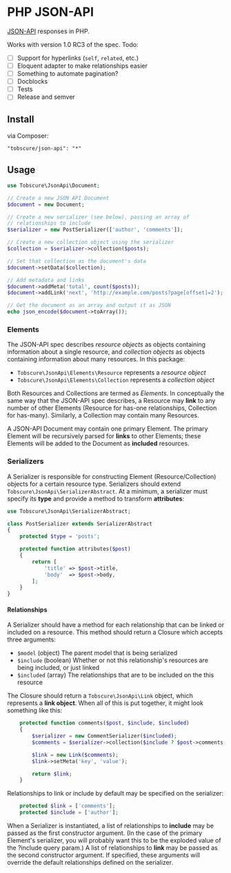 # PHP JSON-API

[JSON-API](http://jsonapi.org) responses in PHP.

Works with version 1.0 RC3 of the spec. Todo:

- [ ] Support for hyperlinks (`self`, `related`, etc.)
- [ ] Eloquent adapter to make relationships easier
- [ ] Something to automate pagination?
- [ ] Docblocks
- [ ] Tests
- [ ] Release and semver

## Install

via Composer:

    "tobscure/json-api": "*"

## Usage

```php
use Tobscure\JsonApi\Document;

// Create a new JSON API Document
$document = new Document;

// Create a new serializer (see below), passing an array of 
// relationships to include
$serializer = new PostSerializer(['author', 'comments']);

// Create a new collection object using the serializer
$collection = $serializer->collection($posts);

// Set that collection as the document's data
$document->setData($collection);

// Add metadata and links
$document->addMeta('total', count($posts));
$document->addLink('next', 'http://example.com/posts?page[offset]=2');

// Get the document as an array and output it as JSON
echo json_encode($document->toArray());
```

### Elements

The JSON-API spec describes *resource objects* as objects containing information about a single resource, and *collection objects* as objects containing information about many resources. In this package:

- `Tobscure\JsonApi\Elements\Resource` represents a *resource object*
- `Tobscure\JsonApi\Elements\Collection` represents a *collection object*

Both Resources and Collections are termed as *Elements*. In conceptually the same way that the JSON-API spec describes, a Resource may **link** to any number of other Elements (Resource for has-one relationships, Collection for has-many). Similarly, a Collection may contain many Resources.

A JSON-API Document may contain one primary Element. The primary Element will be recursively parsed for **links** to other Elements; these Elements will be added to the Document as **included** resources.

### Serializers

A Serializer is responsible for constructing Element (Resource/Collection) objects for a certain resource type. Serializers should extend `Tobscure\JsonApi\SerializerAbstract`. At a minimum, a serializer must specify its **type** and provide a method to transform **attributes**:

```php
use Tobscure\JsonApi\SerializerAbstract;

class PostSerializer extends SerializerAbstract
{
    protected $type = 'posts';

    protected function attributes($post)
    {
        return [
            'title' => $post->title,
            'body'  => $post->body,
        ];
    }
}
```

#### Relationships 

A Serializer should have a method for each relationship that can be linked or included on a resource. This method should return a Closure which accepts three arguments:

- `$model` (object) The parent model that is being serialized
- `$include` (boolean) Whether or not this relationship's resources are being included, or just linked
- `$included` (array) The relationships that are to be included on the this resource

The Closure should return a `Tobscure\JsonApi\Link` object, which represents a **link object**. When all of this is put together, it might look something like this:

```php
    protected function comments($post, $include, $included)
    {
        $serializer = new CommentSerializer($included);
        $comments = $serializer->collection($include ? $post->comments : $post->commentIds);

        $link = new Link($comments);
        $link->setMeta('key', 'value');

        return $link;
    }
```

Relationships to link or include by default may be specified on the serializer:

```php
    protected $link = ['comments'];
    protected $include = ['author'];
```

When a Serializer is instantiated, a list of relationships to **include** may be passed as the first constructor argument. (In the case of the primary Element's serializer, you will probably want this to be the exploded value of the ?include query param.) A list of relationships to **link** may be passed as the second constructor argument. If specified, these arguments will override the default relationships defined on the serializer.
